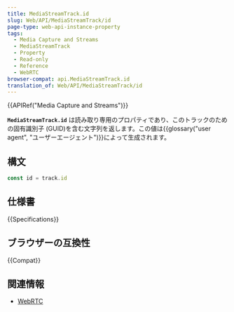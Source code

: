```yaml
---
title: MediaStreamTrack.id
slug: Web/API/MediaStreamTrack/id
page-type: web-api-instance-property
tags:
  - Media Capture and Streams
  - MediaStreamTrack
  - Property
  - Read-only
  - Reference
  - WebRTC
browser-compat: api.MediaStreamTrack.id
translation_of: Web/API/MediaStreamTrack/id
---
```

{{APIRef("Media Capture and Streams")}}

**`MediaStreamTrack.id`** は読み取り専用のプロパティであり、このトラックのための固有識別子 (GUID)を含む文字列を返します。この値は{{glossary("user agent", "ユーザーエージェント")}}によって生成されます。

## 構文

```js
const id = track.id
```

## 仕様書

{{Specifications}}

## ブラウザーの互換性

{{Compat}}

## 関連情報

- [WebRTC](/ja/docs/Web/API/WebRTC_API)
